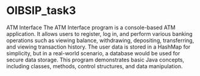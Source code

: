 # OIBSIP_task3
ATM Interface
The ATM Interface program is a console-based ATM application. It allows users to register, log in, and perform various banking operations such as viewing balance, withdrawing, depositing, transferring, and viewing transaction history. The user data is stored in a HashMap for simplicity, but in a real-world scenario, a database would be used for secure data storage. This program demonstrates basic Java concepts, including classes, methods, control structures, and data manipulation.
